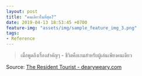 ```yaml
---
layout: post
title: "คนเดียวในที่สุด?"
date: 2019-04-13 18:53:45 +0700
feature-img: "assets/img/sample_feature_img_3.png"
tags:
- Reference
---
```

> เมื่อพูดถึงเรื่องสำคัญๆ - ชีวิตคือเกมสำหรับผู้เล่นเพียงคนเดียว

 Source: [The Resident Tourist - dearyweary.com](https://www.drearyweary.com/)
